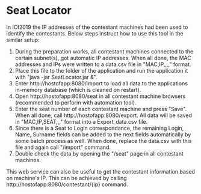# Seat Locator

In IOI2019 the IP addresses of the contestant machines had been used to identify the contestants. Below steps instruct how to use this tool in the similar setup:

1. During the preparation works, all contestant machines connected to the certain subnet(s), got automatic IP addresses. When all done, the MAC addresses and IPs were written to a data.csv file in "MAC,IP,,,," format.
1. Place this file to the folder of the application and run the application it with "java -jar SeatLocator.jar &".
1. Enter http://hostofapp:8080/import to load all data to the applications in-memory database (which is cleaned on restart).
1. Open http://hostofapp:8080/seat in all contestant machine browsers (recommended to perform with automation tool).
1. Enter the seat number of each contestant machine and press "Save". When all done, call http://hostofapp:8080/export. All data will be saved in "MAC,IP,SEAT,,," format into a Export_data.csv file.
1. Since there is a Seat to Login correspondance, the remaining Login, Name, Surname fields can be added to the next fields automatically by some batch process as well. When done, replace the data.csv with this file and again call "/import" command.
1. Double check the data by opening the "/seat" page in all contestant machines.

This web service can also be useful to get the contestant information based on machine's IP. This can be achieved by calling http://hostofapp:8080/contestant/{ip} command.
